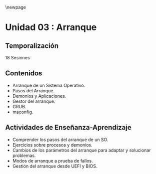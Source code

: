 \newpage 
# Unidad 03 : Arranque

## Temporalización

18 Sesiones

## Contenidos

* Arranque de un Sistema Operativo.
* Pasos del Arranque.
* Demonios y Aplicaciones.
* Gestor del arranque.
* GRUB.
* msconfig.

## Actividades de Enseñanza-Aprendizaje

* Comprender los pasos del arranque de un SO.
* Ejercicios sobre procesos y demonios.
* Cambios de los parámetros del arranque para adaptar y solucionar problemas.
* Modos de arranque a prueba de fallos.
* Gestión del arranque desde UEFI y BIOS.
